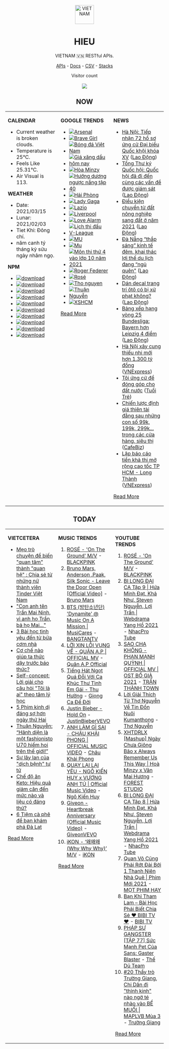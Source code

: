 <p align="center"><img src="https://raw.githubusercontent.com/hieudoanm/hieudoanm/master/images/hieudoanm/profile.jpg" alt="VIETNAM" height="60"/></p>
<h1 align="center">HIEU</h1>
<p align="center">VIETNAM 🇻🇳 RESTful APIs.</p>
<p align="center">
  <a href="https://vietnamdb.herokuapp.com/api">APIs</a> -
  <a href="https://vietnamdb.herokuapp.com/docs">Docs</a> -
  <a href="https://github.com/vietnamdb/vietnamdb/tree/master/docs">CSV</a> -
  <a href="https://github.com/vietnamdb/vietnamdb/tree/master/docs/stacks">Stacks</a>
</p>
<p align="center"> 
  Visitor count<br><br>
  <img src="https://profile-counter.glitch.me/vietnamdb/count.svg" />
</p>


<h2 align="center">NOW</h2>

<table style="width:100%"><tbody style="width:100%"><tr><td valign="top" width="33%">

**CALENDAR**

- Current weather is broken clouds.
- Temperature is 25°C.
- Feels Like 25.31°C.
- Air Visual is 113.

**WEATHER**

- Date: 2021/03/15
- Lunar: 2021/02/03
- Tiet Khi: Đông chí.
- năm canh tý tháng kỷ sửu ngày nhâm ngọ.

**NPM**

- [![download](https://img.shields.io/npm/dm/giaohangnhanh.svg?style=flat-square&label=giaohangnhanh&color=red)](https://www.npmjs.com/package/giaohangnhanh)
- [![download](https://img.shields.io/npm/dm/onepay.svg?style=flat-square&label=onepay&color=red)](https://www.npmjs.com/package/onepay)
- [![download](https://img.shields.io/npm/dm/vietcetera.svg?style=flat-square&label=vietcetera&color=red)](https://www.npmjs.com/package/vietcetera)
- [![download](https://img.shields.io/npm/dm/vietnambanks.svg?style=flat-square&label=vietnambanks&color=red)](https://www.npmjs.com/package/vietnambanks)
- [![download](https://img.shields.io/npm/dm/vietnamgovernment.svg?style=flat-square&label=vietnamgovernment&color=red)](https://www.npmjs.com/package/vietnamgovernment)
- [![download](https://img.shields.io/npm/dm/vietnamnews.svg?style=flat-square&label=vietnamnews&color=red)](https://www.npmjs.com/package/vietnamnews)
- [![download](https://img.shields.io/npm/dm/vnapis.svg?style=flat-square&label=vnapis&color=red)](https://www.npmjs.com/package/vnapis)
- [![download](https://img.shields.io/npm/dm/vnpay.svg?style=flat-square&label=vnpay&color=red)](https://www.npmjs.com/package/vnpay)
- [![download](https://img.shields.io/npm/dm/vtcpay.svg?style=flat-square&label=vtcpay&color=red)](https://www.npmjs.com/package/vtcpay)
- [![download](https://img.shields.io/npm/dm/zalopay.svg?style=flat-square&label=zalopay&color=red)](https://www.npmjs.com/package/zalopay)

</td><td valign="top" width="33%">

**GOOGLE TRENDS**

- [![Arsenal](https://img.shields.io/static/v1?label=Arsenal&message=google&color=red&style=flat-square)](https://www.google.com/search?q=Arsenal)
- [![Brave Girl](https://img.shields.io/static/v1?label=Brave%20Girl&message=google&color=red&style=flat-square)](https://www.google.com/search?q=Brave%20Girl)
- [![Bóng đá Việt Nam](https://img.shields.io/static/v1?label=B%C3%B3ng%20%C4%91%C3%A1%20Vi%E1%BB%87t%20Nam&message=google&color=red&style=flat-square)](https://www.google.com/search?q=B%C3%B3ng%20%C4%91%C3%A1%20Vi%E1%BB%87t%20Nam)
- [![Giá xăng dầu hôm nay](https://img.shields.io/static/v1?label=Gi%C3%A1%20x%C4%83ng%20d%E1%BA%A7u%20h%C3%B4m%20nay&message=google&color=red&style=flat-square)](https://www.google.com/search?q=Gi%C3%A1%20x%C4%83ng%20d%E1%BA%A7u%20h%C3%B4m%20nay)
- [![Hòa Minzy](https://img.shields.io/static/v1?label=H%C3%B2a%20Minzy&message=google&color=red&style=flat-square)](https://www.google.com/search?q=H%C3%B2a%20Minzy)
- [![Hướng dương ngược nắng tập 40](https://img.shields.io/static/v1?label=H%C6%B0%E1%BB%9Bng%20d%C6%B0%C6%A1ng%20ng%C6%B0%E1%BB%A3c%20n%E1%BA%AFng%20t%E1%BA%ADp%2040&message=google&color=red&style=flat-square)](https://www.google.com/search?q=H%C6%B0%E1%BB%9Bng%20d%C6%B0%C6%A1ng%20ng%C6%B0%E1%BB%A3c%20n%E1%BA%AFng%20t%E1%BA%ADp%2040)
- [![Hải Phòng](https://img.shields.io/static/v1?label=H%E1%BA%A3i%20Ph%C3%B2ng&message=google&color=red&style=flat-square)](https://www.google.com/search?q=H%E1%BA%A3i%20Ph%C3%B2ng)
- [![Lady Gaga](https://img.shields.io/static/v1?label=Lady%20Gaga&message=google&color=red&style=flat-square)](https://www.google.com/search?q=Lady%20Gaga)
- [![Lazio](https://img.shields.io/static/v1?label=Lazio&message=google&color=red&style=flat-square)](https://www.google.com/search?q=Lazio)
- [![Liverpool](https://img.shields.io/static/v1?label=Liverpool&message=google&color=red&style=flat-square)](https://www.google.com/search?q=Liverpool)
- [![Love Alarm](https://img.shields.io/static/v1?label=Love%20Alarm&message=google&color=red&style=flat-square)](https://www.google.com/search?q=Love%20Alarm)
- [![Lịch thi đấu V-League](https://img.shields.io/static/v1?label=L%E1%BB%8Bch%20thi%20%C4%91%E1%BA%A5u%20V-League&message=google&color=red&style=flat-square)](https://www.google.com/search?q=L%E1%BB%8Bch%20thi%20%C4%91%E1%BA%A5u%20V-League)
- [![MU](https://img.shields.io/static/v1?label=MU&message=google&color=red&style=flat-square)](https://www.google.com/search?q=MU)
- [![Mu](https://img.shields.io/static/v1?label=Mu&message=google&color=red&style=flat-square)](https://www.google.com/search?q=Mu)
- [![Môn thi thứ 4 vào lớp 10 năm 2021](https://img.shields.io/static/v1?label=M%C3%B4n%20thi%20th%E1%BB%A9%204%20v%C3%A0o%20l%E1%BB%9Bp%2010%20n%C4%83m%202021&message=google&color=red&style=flat-square)](https://www.google.com/search?q=M%C3%B4n%20thi%20th%E1%BB%A9%204%20v%C3%A0o%20l%E1%BB%9Bp%2010%20n%C4%83m%202021)
- [![Roger Federer](https://img.shields.io/static/v1?label=Roger%20Federer&message=google&color=red&style=flat-square)](https://www.google.com/search?q=Roger%20Federer)
- [![Rosé](https://img.shields.io/static/v1?label=Ros%C3%A9&message=google&color=red&style=flat-square)](https://www.google.com/search?q=Ros%C3%A9)
- [![Tho nguyen](https://img.shields.io/static/v1?label=Tho%20nguyen&message=google&color=red&style=flat-square)](https://www.google.com/search?q=Tho%20nguyen)
- [![Thuận Nguyễn](https://img.shields.io/static/v1?label=Thu%E1%BA%ADn%20Nguy%E1%BB%85n&message=google&color=red&style=flat-square)](https://www.google.com/search?q=Thu%E1%BA%ADn%20Nguy%E1%BB%85n)
- [![XSHCM](https://img.shields.io/static/v1?label=XSHCM&message=google&color=red&style=flat-square)](https://www.google.com/search?q=XSHCM)

[Read More](https://trends.google.com/trends/?geo=VN)

</td><td valign="top" width="33%">

**NEWS**

- [Hà Nội: Tiếp nhận 72 hồ sơ ứng cử Đại biểu Quốc khội khóa XV](https://laodong.vn/thoi-su/ha-noi-tiep-nhan-72-ho-so-ung-cu-dai-bieu-quoc-khoi-khoa-xv-889162.ldo) ([Lao Động](https://laodong.vn))
- [Tổng Thư ký Quốc hội: Quốc hội đã đi đến cùng các vấn đề được giám sát](https://laodong.vn/thoi-su/tong-thu-ky-quoc-hoi-quoc-hoi-da-di-den-cung-cac-van-de-duoc-giam-sat-889159.ldo) ([Lao Động](https://laodong.vn))
- [Điều kiện chuyển từ đất nông nghiệp sang đất ở năm 2021](https://laodong.vn/bat-dong-san/dieu-kien-chuyen-tu-dat-nong-nghiep-sang-dat-o-nam-2021-889002.ldo) ([Lao Động](https://laodong.vn))
- [Đà Nẵng “thắp sáng” kinh tế đêm, khai thác lợi thế du lịch đang “ngủ quên&quot;](https://laodong.vn/kinh-te/da-nang-thap-sang-kinh-te-dem-khai-thac-loi-the-du-lich-dang-ngu-quen-889030.ldo) ([Lao Động](https://laodong.vn))
- [Dán decal trang trí ôtô có bị xử phạt không?](https://laodong.vn/xe/dan-decal-trang-tri-oto-co-bi-xu-phat-khong-889041.ldo) ([Lao Động](https://laodong.vn))
- [Bảng xếp hạng vòng 25 Bundesliga: Bayern hơn Leipzig 4 điểm](https://laodong.vn/infographic/bang-xep-hang-vong-25-bundesliga-bayern-hon-leipzig-4-diem-889107.ldo) ([Lao Động](https://laodong.vn))
- [Hà Nội xây cung thiếu nhi mới hơn 1.300 tỷ đồng](https://vnexpress.net/ha-noi-xay-cung-thieu-nhi-moi-hon-1-300-ty-dong-4248560.html) ([VNExpress](https://vnexpress.net))
- [Tôi ứng cử để đóng góp cho đất nước](https://tuoitre.vn/toi-ung-cu-de-dong-gop-cho-dat-nuoc-20210315073350657.htm) ([Tuổi Trẻ](https://tuoitre.vn))
- [Chiến lược định giá thiên tài đằng sau những con số 99k, 199k, 299k... trong các cửa hàng, siêu thị](https://cafebiz.vn/chien-luoc-dinh-gia-thien-tai-dang-sau-nhung-con-so-99k-199k-299k-trong-cac-cua-hang-sieu-thi-20210315093548465.chn) ([CafeBiz](https://cafebiz.vn))
- [Lập báo cáo tiền khả thi mở rộng cao tốc TP HCM - Long Thành](https://vnexpress.net/lap-bao-cao-tien-kha-thi-mo-rong-cao-toc-tp-hcm-long-thanh-4248494.html) ([VNExpress](https://vnexpress.net))

[Read More](docs/news/README.md)

</td></tr></tbody></table>

<h2 align="center">TODAY</h2>

<table style="width:100%"><tbody style="width:100%"><tr><td valign="top" width="33%">

**VIETCETERA**

- [Mẹo trò chuyện để biến "quan tâm" thành "quan hệ" : Chia sẻ từ những nữ thành viên Tinder Việt Nam](https://vietcetera.com/vn/thanh-vien-tinder-viet-nam-bat-mi-cach-tro-chuyen-cung-phai-nu-khi-ket-ban-truc-tuyen)
- ["Con anh tên Trần Mai Ninh, vì anh họ Trần, bả họ Mai..."](https://vietcetera.com/vn/con-anh-ten-tran-mai-ninh-vi-anh-ho-tran-ba-ho-mai)
- [3 Bài học tình yêu đến từ bữa cơm nhà](https://vietcetera.com/vn/3-bai-hoc-ve-tinh-thuong-tu-bua-com-nha)
- [Cơ chế nào giúp ta thức dậy trước báo thức?](https://vietcetera.com/vn/co-che-nao-giup-ta-thuc-day-truoc-bao-thuc)
- [Self-concept: Lời giải cho câu hỏi "Tôi là ai" theo tâm lý học](https://vietcetera.com/vn/self-concept-loi-giai-cho-cau-hoi-toi-la-ai-theo-tam-ly-hoc)
- [5 Phim kinh dị đáng sợ hơn ngày thứ Hai](https://vietcetera.com/vn/5-phim-kinh-di-dang-so-hon-ngay-thu-hai)
- [Thuận Nguyễn: “Hãnh diện là một fashionisto U70 hiếm hoi trên thế giới!” ](https://vietcetera.com/vn/thuan-nguyen-hanh-dien-la-mot-fashionisto-u70-hiem-hoi-tren-the-gioi)
- [Sự lây lan của "dịch bệnh" tự tử](https://vietcetera.com/vn/su-lay-lan-cua-dich-benh-tu-tu)
- [Chế độ ăn Keto: Hiệu quả giảm cân đến mức nào và liệu có đáng thử?](https://vietcetera.com/vn/che-do-an-keto-hieu-qua-giam-can-den-muc-nao-va-lieu-co-dang-thu)
- [6 Tiệm cà phê để bạn khám phá Đà Lạt](https://vietcetera.com/vn/6-tiem-ca-phe-da-lat-de-ban-kham-pha)

[Read More](https://vietcetera.com/)

</td><td valign="top" width="33%">

**MUSIC TRENDS**

01. [ROSÉ - 'On The Ground' M/V](https://www.youtube.com/watch?v=CKZvWhCqx1s) - [BLACKPINK](https://www.youtube.com/channel/UCOmHUn--16B90oW2L6FRR3A)
02. [Bruno Mars, Anderson .Paak, Silk Sonic - Leave the Door Open [Official Video]](https://www.youtube.com/watch?v=adLGHcj_fmA) - [Bruno Mars](https://www.youtube.com/channel/UCoUM-UJ7rirJYP8CQ0EIaHA)
03. [BTS (방탄소년단) 'Dynamite' @ Music On A Mission | MusiCares](https://www.youtube.com/watch?v=ikgefER2O08) - [BANGTANTV](https://www.youtube.com/channel/UCLkAepWjdylmXSltofFvsYQ)
04. [LỜI XIN LỖI VỤNG VỀ - QUÂN A.P | OFFICIAL MV](https://www.youtube.com/watch?v=LhTwcqI71n0) - [Quân A.P Official](https://www.youtube.com/channel/UCXKnIgvBwPV6G-uT7gBXhcA)
05. [Tiếng Hát Ngọt Quá Đỗi Với Ca Khúc Thư Tình Em Gái - Thu Hường](https://www.youtube.com/watch?v=4RDOn6cZLPg) - [Giọng Ca Để Đời](https://www.youtube.com/channel/UCwZ2ZaFfTusqV_MGMHUnEsg)
06. [Justin Bieber - Hold On](https://www.youtube.com/watch?v=LWeiydKl0mU) - [JustinBieberVEVO](https://www.youtube.com/channel/UCHkj014U2CQ2Nv0UZeYpE_A)
07. [ANH LÀM GÌ SAI - CHÂU KHẢI PHONG | OFFICIAL MUSIC VIDEO](https://www.youtube.com/watch?v=1KHmzzUMnTc) - [Châu Khải Phong](https://www.youtube.com/channel/UCoISHZnrIOn4SunyqjrRt4w)
08. [QUAY LẠI LẠI YÊU - NGÔ KIẾN HUY x VƯƠNG ANH TÚ | Official Music Video](https://www.youtube.com/watch?v=93WhpRfkkBk) - [Ngô Kiến Huy](https://www.youtube.com/channel/UCNN7Q7sx5lsivqDf22I7Itw)
09. [Giveon - Heartbreak Anniversary (Official Music Video)](https://www.youtube.com/watch?v=uWRlisQu4fo) - [GiveonVEVO](https://www.youtube.com/channel/UCa3ZoB87QoSaLM0qODmrMfA)
10. [iKON - ‘왜왜왜 (Why Why Why)’ M/V](https://www.youtube.com/watch?v=DslHQto2V7I) - [iKON](https://www.youtube.com/channel/UCWxCyZibDIWIrGIgP25mbfw)

[Read More](https://www.youtube.com/feed/trending?bp=4gIuCggvbS8wNHJsZhIiUExGZ3F1TG5MNTlhbW42X05FZFc5TGswZDdXZWVST0Q2VA%3D%3D)

</td><td valign="top" width="33%">

**YOUTUBE TRENDS**

01. [ROSÉ - 'On The Ground' M/V](https://www.youtube.com/watch?v=CKZvWhCqx1s) - [BLACKPINK](https://www.youtube.com/channel/UCOmHUn--16B90oW2L6FRR3A)
02. [BI LONG ĐẠI CA Tập 9 | Hứa Minh Đạt, Khả Như, Steven Nguyễn, Lợi Trần | Webdrama Yang Hồ 2021](https://www.youtube.com/watch?v=h1CGsS5iXgU) - [NhacPro Tube](https://www.youtube.com/channel/UCBZjBKNMZoFih4ubdiIDWLw)
03. [SAO CHA KHÔNG - PHAN MẠNH QUỲNH | OFFICIAL MV | OST BỐ GIÀ 2021](https://www.youtube.com/watch?v=TD7sBUigDIU) - [TRẤN THÀNH TOWN](https://www.youtube.com/channel/UCqL0-EknCK4m5pHrH79fOcw)
04. [Lời Giải Thích Từ Thơ Nguyễn Về Tin Đồn Nuôi Kumanthong](https://www.youtube.com/watch?v=m2yWFAavuaM) - [Thơ Nguyễn](https://www.youtube.com/channel/UCSJsjCiTl2lourZXnigVCoA)
05. [XHTDRLX [Mashup] Ngày Chưa Giông Bão x Always Remember Us This Way | Hoà Minzy x Văn Mai Hương](https://www.youtube.com/watch?v=qiI4XNUoiyg) - [FOREST STUDIO](https://www.youtube.com/channel/UCTOWyiIkPEqyh_2O-ArJR5w)
06. [BI LONG ĐẠI CA Tập 8 | Hứa Minh Đạt, Khả Như, Steven Nguyễn, Lợi Trần | Webdrama Yang Hồ 2021](https://www.youtube.com/watch?v=UXa992qrMv0) - [NhacPro Tube](https://www.youtube.com/channel/UCBZjBKNMZoFih4ubdiIDWLw)
07. [Quan Võ Cũng Phải Rớt Đài Bởi 1 Thanh Niên Nhà Quê | Phim Mới 2021](https://www.youtube.com/watch?v=FlwUpa42bBg) - [MỌT PHIM HAY](https://www.youtube.com/channel/UCwA1tWFLrkJpZRiwG_P68Gg)
08. [Bạn Khỉ Tham Lam – Bài Học Phải Biết Chia Sẻ ❤ BIBI TV ❤](https://www.youtube.com/watch?v=MmlnSXqd6-E) - [BIBI TV](https://www.youtube.com/channel/UCFcBDfR_dtmllkpcoYH2Rmg)
09. [PHÁP SƯ GANGSTER [TẬP 77] Sức Mạnh Pet Của Sans: Gaster Blaster](https://www.youtube.com/watch?v=3WtthIyNcfY) - [Thế Dũ Team](https://www.youtube.com/channel/UCpTYO-40VeiPwYVNPAH1gGg)
10. [#20 Thầy trò Trường Giang, Chi Dân đi "thỉnh kinh" nào ngờ té nhào vào BỂ MUỐI | MAPLVB Mùa 3](https://www.youtube.com/watch?v=vXSGsMHSXqA) - [Trường Giang](https://www.youtube.com/channel/UCpdBEsgVIcWbrwWuemjnxXg)

[Read More](https://www.youtube.com/feed/trending)

</td></tr></tbody></table>
